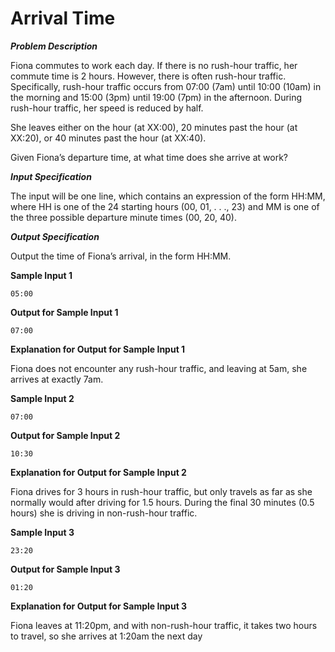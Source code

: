 # Arrival Time

***Problem Description***

Fiona commutes to work each day. If there is no rush-hour traffic, her commute time is 2 hours.
However, there is often rush-hour traffic. Specifically, rush-hour traffic occurs from 07:00 (7am)
until 10:00 (10am) in the morning and 15:00 (3pm) until 19:00 (7pm) in the afternoon. During
rush-hour traffic, her speed is reduced by half.

She leaves either on the hour (at XX:00), 20 minutes past the hour (at XX:20), or 40 minutes past
the hour (at XX:40).

Given Fiona’s departure time, at what time does she arrive at work?

***Input Specification***

The input will be one line, which contains an expression of the form HH:MM, where HH is one of
the 24 starting hours (00, 01, . . ., 23) and MM is one of the three possible departure minute times
(00, 20, 40).

***Output Specification***

Output the time of Fiona’s arrival, in the form HH:MM.

**Sample Input 1**

```
05:00
```

**Output for Sample Input 1**

```
07:00
```
**Explanation for Output for Sample Input 1**

Fiona does not encounter any rush-hour traffic, and leaving at 5am, she arrives at exactly 7am.

**Sample Input 2**

```07:00```

**Output for Sample Input 2**

```10:30```

**Explanation for Output for Sample Input 2**

Fiona drives for 3 hours in rush-hour traffic, but only travels as far as she normally would after
driving for 1.5 hours. During the final 30 minutes (0.5 hours) she is driving in non-rush-hour
traffic.

**Sample Input 3**

```23:20```

**Output for Sample Input 3**

```01:20```

**Explanation for Output for Sample Input 3**

Fiona leaves at 11:20pm, and with non-rush-hour traffic, it takes two hours to travel, so she arrives
at 1:20am the next day
